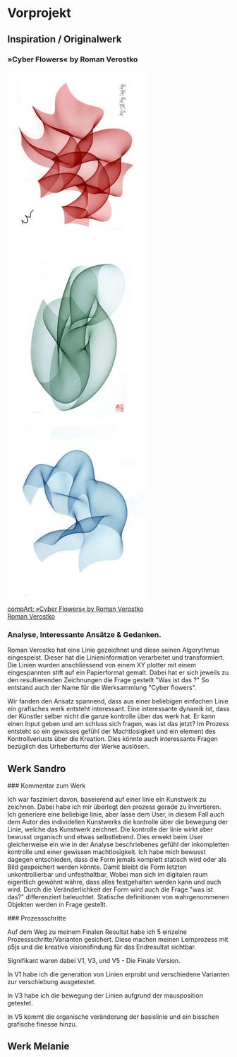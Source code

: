 # Vorprojekt

## Inspiration / Originalwerk
### »Cyber Flowers« by Roman Verostko
![Cyber Flowers](img/cyber_duet_red_300.jpg) ![Cyber Flowers](img/cyber_gr_iv_300.jpg) ![Cyber Flowers](img/cybervii_300.jpg)  
[compArt: »Cyber Flowers« by Roman Verostko](http://dada.compart-bremen.de/item/artwork/916)  
[Roman Verostko](http://www.verostko.com/)


### Analyse, Interessante Ansätze & Gedanken.

Roman Verostko hat eine Linie gezeichnet und diese seinen Algorythmus eingespeist. Dieser hat die Linieninformation verarbeitet und transformiert. Die Linien wurden anschliessend von einem XY plotter mit einem eingespannten stift auf ein Papierformat gemalt. Dabei hat er sich jeweils zu den resultierenden Zeichnungen die Frage gestellt "Was ist das ?" So entstand auch der Name für die Werksammlung "Cyber flowers".

Wir fanden den Ansatz spannend, dass aus einer beliebigen einfachen Linie ein grafisches werk entsteht interessant. Eine interessante dynamik ist, dass der Künstler selber nicht die ganze kontrolle über das werk hat. Er kann einen Input geben und am schluss sich fragen, was ist das jetzt? Im Prozess entsteht so ein gewisses gefühl der Machtlosigkeit und ein element des Kontrollverlusts über die Kreation. Dies könnte auch interessante Fragen bezüglich des Urhebertums der Werke auslösen.


## Werk Sandro

### Kommentar zum Werk

Ich war fasziniert davon, baseierend auf einer linie ein Kunstwerk zu zeichnen. Dabei habe ich mir überlegt den prozess gerade zu Invertieren. Ich generiere eine beliebige linie, aber lasse dem User, in diesem Fall auch dem Autor des individellen Kunstwerks die kontrolle über die bewegung der Linie, welche das Kunstwerk zeichnet. Die kontrolle der linie wirkt aber bewusst organisch und etwas selbstlebend. Dies erwekt beim User gleicherweise ein wie in der Analyse beschriebenes gefühl der inkompletten kontrolle und einer gewissen machtlosigkeit. Ich habe mich bewusst dagegen entschieden, dass die Form jemals komplett statisch wird oder als Bild gespeichert werden könnte. Damit bleibt die Form letzten unkontrollierbar und unfesthaltbar, Wobei man sich im digitalen raum eigentlich gewöhnt währe, dass alles festgehalten werden kann und auch wird. Durch die Veränderlichkeit der Form wird auch die Frage "was ist das?" differenziert beleuchtet. Statische definitionen von wahrgenommenen Objekten werden in Frage gestellt.


### Prozessschritte

Auf dem Weg zu meinem Finalen Resultat habe ich 5 einzelne Prozessschritte/Varianten gesichert. Diese machen meinen Lernprozess mit p5js und die kreative visionsfindung für das Endresultat sichtbar.

Signifikant waren dabei V1, V3, und V5 - Die Finale Version.

In V1 habe ich die generation von Linien erprobt und verschiedene Varianten zur verschiebung ausgetestet.

In V3 habe ich die bewegung der Linien aufgrund der mausposition getestet.

In V5 kommt die organische veränderung der basislinie und ein bisschen grafische finesse hinzu.

## Werk Melanie
